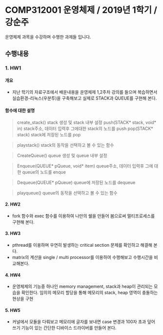 # COMP312001 운영체제 / 2019년 1학기 / 강순주

운영체제 과목을 수강하며 수행한 과제들 입니다.

## 수행내용
### 1. HW1


#### 개요
* 지난 학기의 자료구조에서 배운내용을 운영체제 1,2주차 강의를 들으며 복습하면서		 
실습환경-리눅스(우분투)을 구축해보고 실제로 STACK과 QUEUE를 구현해 본다.


#### 함수에 대한 설명
> create_stack()	stack 생성 및 stack 내부 설정
> push(STACK* stack, void* in) stack주소, 데이터 입력후 그에대한 stack의 노드를 push
> pop(STACK* stack) stack에 저장된 노드를 pop

> playstack()	stack의 동작을 선택하고 볼 수 있는 함수

> CreateQueue()	queue 생성 및 queue 내부 설정

> Enqueue(QUEUE* pQueue, void* item) queue주소, 데이터 입력후 그에 대한 queue의 노드를 enque

> Dequeue(QUEUE* pQueue) queue에 저장된 노드를 dequeue

> playqueue()	queue의 동작을 선택하고 볼 수 있는 함수

#### 2. HW2

* fork 함수와 exec 함수를 이용하여 나만의 쉘을 만들어 봄으로써 멀티프로세스를 구현해 본다.

#### 3. HW3

* pthread를 이용하며 우연히 발생하는 critical section 문제를 확인하고 해결해 본다.
*	matrix의 계산을 single / multi processor를 이용하여 수행해보고 수행시간을 비교해본다.

#### 4. HW4

* 운영체제의 기능중 하나인 memory management, stack과 heap이 관리되는 모습을 		확인한다.
임의의 메모리 할당을 통해 메모리의 stack, heap 영역이 충돌하는 현상을 구현

#### 5. HW5

* 커널에서 모듈을 다뤄보고 메모리에 글자를 보내면 case 변경과 100자 초과 덮어쓰기 기능이 있는 간단한 디바이스 드라이버를 만들어 본다.
